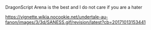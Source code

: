DragonScript Arena is the best and I do not care if you are a hater

https://vignette.wikia.nocookie.net/undertale-au-fanon/images/3/3d/SANESS.gif/revision/latest?cb=20171013153441

